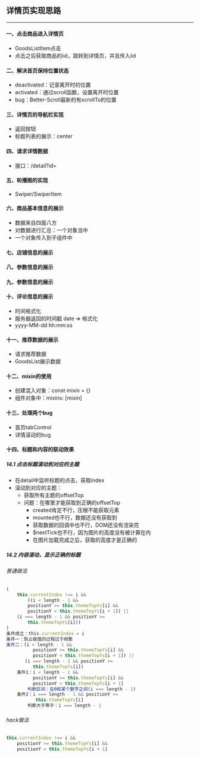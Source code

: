 ## 详情页实现思路

***

#### 一、点击商品进入详情页

- GoodsListItem点击
- 点击之后获取商品的iid，跳转到详情页，并且传入iid

#### 二、解决首页保持位置状态

- deactivated：记录离开时的位置
- activated：通过scroll函数，设置离开时位置
- bug：Better-Scroll最新的有scrollTo的位置

#### 三、详情页的导航栏实现

- 返回按钮
- 标题列表的展示：center

#### 四、请求详情数据

- 接口：/detail?id=

#### 五、轮播图的实现

- Swiper/SwiperItem

#### 六、商品基本信息的展示

- 数据来自四面八方
- 对数据进行汇总：一个对象当中
- 一个对象传入到子组件中

#### 七、店铺信息的展示

#### 八、参数信息的展示

#### 九、参数信息的展示

#### 十、评论信息的展示

- 时间格式化
- 服务器返回的时间戳 date => 格式化
- yyyy-MM-dd hh:mm:ss

#### 十一、推荐数据的展示

- 请求推荐数据
- GoodsList展示数据

#### 十二、mixin的使用

- 创建混入对象：const mixin = {}
- 组件对象中：mixins: [mixin]

#### 十三、处理两个bug

- 首页tabControl
- 详情滚动的bug

#### 十四、标题和内容的联动效果

##### 14.1 点击标题滚动到对应的主题

- 在detail中监听标题的点击，获取index
- 滚动到对应的主题：
  - 获取所有主题的offsetTop
  - 问题：在哪里才能获取到正确的offsetTop
    - created肯定不行，压根不能获取元素
    - mounted也不行，数据还没有获取到
    - 获取数据的回调中也不行，DOM还没有渲染完
    - $nextTick也不行，因为图片的高度没有被计算在内
    - 在图片加载完成之后，获取的高度才是正确的

##### 14.2 内容滚动，显示正确的标题

###### 普通做法

```js
(
    this.currentIndex !== i &&
		((i < length - 1 &&
		positionY >= this.themeTopYs[i] &&
		positionY < this.themeTopYs[i + 1]) ||
	(i === length - 1 && positionY >=       
     	this.themeTopYs[i]))
)
条件成立：this.currentIndex = i
条件一：防止赋值的过程过于频繁
条件二：(i < length - 1 &&
		  positionY >= this.themeTopYs[i] &&
		  positionY < this.themeTopYs[i + 1]) ||
	   (i === length - 1 && positionY >=       
     	  this.themeTopYs[i])
	条件1：i < length - 1 &&
		  positionY >= this.themeTopYs[i] &&
		  positionY < this.themeTopYs[i + 1]
		判断区间：在0和某个数字之间(i === length - 1)
	条件2：i === length - 1 && positionY >=       
     	   this.themeTopYs[i]
		判断大于等于：i === length - 1
```

###### hack做法

```js
this.currentIndex !== i &&
	positionY >= this.themeTopYs[i] &&
	positionY < this.themeTopYs[i + 1]
```

